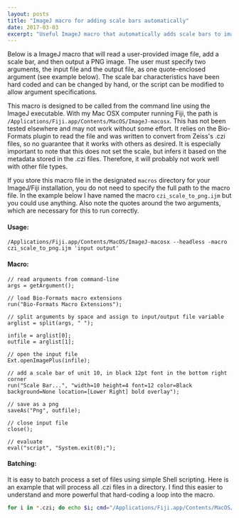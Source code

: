 ```yaml
---
layout: posts
title: "ImageJ macro for adding scale bars automatically"
date: 2017-03-03
excerpt: "Useful ImageJ macro that automatically adds scale bars to images"
---
```


Below is a ImageJ macro that will read a user-provided image file, add a scale bar, and then output a PNG image. The user must specify two arguments, the input file and the output file, as one quote-enclosed argument (see example below). The scale bar characteristics have been hard coded and can be changed by hand, or the script can be modified to allow argument specifications.

This macro is designed to be called from the command line using the ImageJ executable. With my Mac OSX computer running Fiji, the path is `/Applications/Fiji.app/Contents/MacOS/ImageJ-macosx`. This has not been tested elsewhere and may not work without some effort. It relies on the Bio-Formats plugin to read the file and was written to convert from Zeiss's .czi files, so no guarantee that it works with others as desired. It is especially important to note that this does not set the scale, but infers it based on the metadata stored in the .czi files. Therefore, it will probably not work well with other file types.

If you store this macro file in the designated `macros` directory for your ImageJ/Fiji installation, you do not need to specify the full path to the macro file. In the example below I have named the macro `czi_scale_to_png.ijm` but you could use anything. Also note the quotes around the two arguments, which are necessary for this to run correctly.

#### Usage:

`/Applications/Fiji.app/Contents/MacOS/ImageJ-macosx --headless -macro czi_scale_to_png.ijm 'input output'`

#### Macro:

```
// read arguments from command-line
args = getArgument();

// load Bio-Formats macro extensions
run("Bio-Formats Macro Extensions");

// split arguments by space and assign to input/output file variable
arglist = split(args, " ");

infile = arglist[0];
outfile = arglist[1];

// open the input file
Ext.openImagePlus(infile);

// add a scale bar of unit 10, in black 12pt font in the bottom right corner
run("Scale Bar...", "width=10 height=4 font=12 color=Black background=None location=[Lower Right] bold overlay");

// save as a png
saveAs("Png", outfile);

// close input file
close();

// evaluate
eval("script", "System.exit(0);");
```

#### Batching:

It is easy to batch process a set of files using simple Shell scripting. Here is an example that will process all .czi files in a directory. I find this easier to understand and more powerful that hard-coding a loop into the macro.

```bash
for i in *.czi; do echo $i; cmd="/Applications/Fiji.app/Contents/MacOS/ImageJ-macosx --headless -macro czi_scale_to_png.ijm '$i $(echo $i | sed 's/.czi/.png/g')'"; echo $cmd; eval $cmd; done
```
